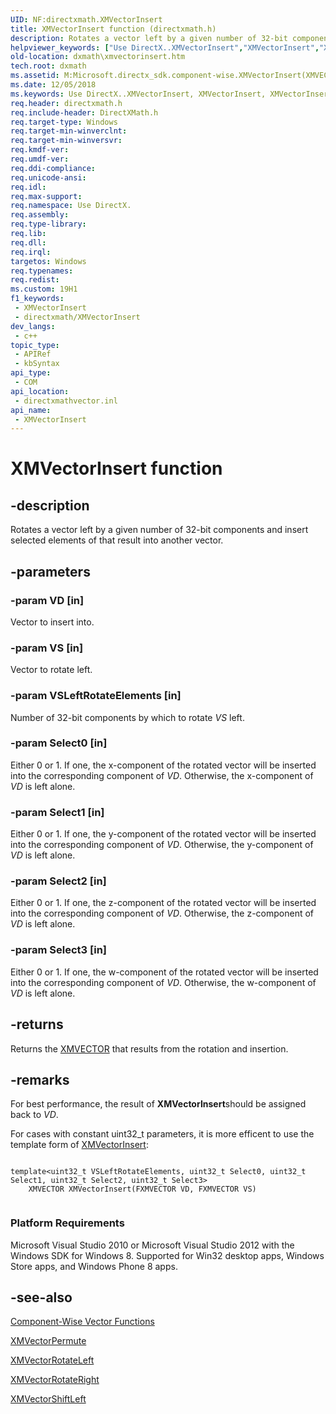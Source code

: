 ```yaml
---
UID: NF:directxmath.XMVectorInsert
title: XMVectorInsert function (directxmath.h)
description: Rotates a vector left by a given number of 32-bit components and insert selected elements of that result into another vector.
helpviewer_keywords: ["Use DirectX..XMVectorInsert","XMVectorInsert","XMVectorInsert method [DirectX Math Support APIs]","dxmath.xmvectorinsert"]
old-location: dxmath\xmvectorinsert.htm
tech.root: dxmath
ms.assetid: M:Microsoft.directx_sdk.component-wise.XMVectorInsert(XMVECTOR,XMVECTOR,uint32_t,uint32_t,uint32_t,uint32_t,uint32_t)
ms.date: 12/05/2018
ms.keywords: Use DirectX..XMVectorInsert, XMVectorInsert, XMVectorInsert method [DirectX Math Support APIs], dxmath.xmvectorinsert
req.header: directxmath.h
req.include-header: DirectXMath.h
req.target-type: Windows
req.target-min-winverclnt: 
req.target-min-winversvr: 
req.kmdf-ver: 
req.umdf-ver: 
req.ddi-compliance: 
req.unicode-ansi: 
req.idl: 
req.max-support: 
req.namespace: Use DirectX.
req.assembly: 
req.type-library: 
req.lib: 
req.dll: 
req.irql: 
targetos: Windows
req.typenames: 
req.redist: 
ms.custom: 19H1
f1_keywords:
 - XMVectorInsert
 - directxmath/XMVectorInsert
dev_langs:
 - c++
topic_type:
 - APIRef
 - kbSyntax
api_type:
 - COM
api_location:
 - directxmathvector.inl
api_name:
 - XMVectorInsert
---
```


# XMVectorInsert function


## -description

Rotates a vector left by a given number of 32-bit components and insert selected elements of that result into another
  vector.

## -parameters

### -param VD [in]

Vector to insert into.

### -param VS [in]

Vector to rotate left.

### -param VSLeftRotateElements [in]

Number of 32-bit components by which to rotate <i>VS</i> left.

### -param Select0 [in]

Either 0 or 1. If one, the x-component of the rotated vector will be inserted into the corresponding component of
        <i>VD</i>. Otherwise, the x-component of <i>VD</i> is left alone.

### -param Select1 [in]

Either 0 or 1. If one, the y-component of the rotated vector will be inserted into the corresponding component of
        <i>VD</i>. Otherwise, the y-component of <i>VD</i> is left alone.

### -param Select2 [in]

Either 0 or 1. If one, the z-component of the rotated vector will be inserted into the corresponding component of
        <i>VD</i>. Otherwise, the z-component of <i>VD</i> is left alone.

### -param Select3 [in]

Either 0 or 1. If one, the w-component of the rotated vector will be inserted into the corresponding component of
        <i>VD</i>. Otherwise, the w-component of <i>VD</i> is left alone.

## -returns

Returns the <a href="https://docs.microsoft.com/windows/desktop/dxmath/xmvector-data-type">XMVECTOR</a> that results from the rotation and insertion.

## -remarks

For best performance, the result of
   <b>XMVectorInsert</b>should be assigned back to <i>VD</i>.

For cases with constant uint32_t parameters, it is more efficent to use the template form of <a href="https://docs.microsoft.com/windows/desktop/dxmath/xmvectorinsert-template">XMVectorInsert</a>:


```

template<uint32_t VSLeftRotateElements, uint32_t Select0, uint32_t Select1, uint32_t Select2, uint32_t Select3>
    XMVECTOR XMVectorInsert(FXMVECTOR VD, FXMVECTOR VS)
   
```


<h3><a id="Platform_Requirements"></a><a id="platform_requirements"></a><a id="PLATFORM_REQUIREMENTS"></a>Platform Requirements</h3>
Microsoft Visual Studio 2010 or Microsoft Visual Studio 2012 with the Windows SDK for Windows 8. Supported for Win32 desktop apps, Windows Store apps, and Windows Phone 8 apps.

## -see-also

<a href="https://docs.microsoft.com/windows/desktop/dxmath/ovw-xnamath-reference-functions-vector-component-wise">Component-Wise Vector Functions</a>



<a href="https://docs.microsoft.com/windows/desktop/api/directxmath/nf-directxmath-xmvectorpermute">XMVectorPermute</a>



<a href="https://docs.microsoft.com/windows/desktop/api/directxmath/nf-directxmath-xmvectorrotateleft">XMVectorRotateLeft</a>



<a href="https://docs.microsoft.com/windows/desktop/api/directxmath/nf-directxmath-xmvectorrotateright">XMVectorRotateRight</a>



<a href="https://docs.microsoft.com/windows/desktop/api/directxmath/nf-directxmath-xmvectorshiftleft">XMVectorShiftLeft</a>

